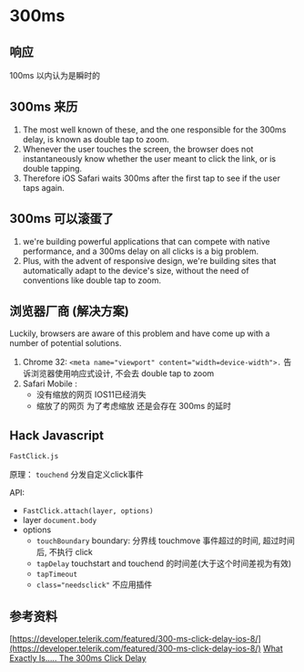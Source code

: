 # 300ms

## 响应

100ms 以内认为是瞬时的

## 300ms 来历

1. The most well known of these, and the one responsible for the 300ms delay, is known as double tap to zoom.
2. Whenever the user touches the screen, the browser does not instantaneously know whether the user meant to click the link, or is double tapping. 
3. Therefore iOS Safari waits 300ms after the first tap to see if the user taps again.

## 300ms 可以滚蛋了

1. we're building powerful applications that can compete with native performance, and a 300ms delay on all clicks is a big problem.
2. Plus, with the advent of responsive design, we're building sites that automatically adapt to the device's size, without the need of conventions like double tap to zoom.

## 浏览器厂商 (解决方案)

Luckily, browsers are aware of this problem and have come up with a number of potential solutions.

1. Chrome 32: `<meta name="viewport" content="width=device-width">.` 告诉浏览器使用响应式设计, 不会去 double tap to zoom
2. Safari Mobile :
    + 没有缩放的网页 IOS11已经消失
    + 缩放了的网页 为了考虑缩放 还是会存在 300ms 的延时

## Hack Javascript

`FastClick.js`

原理： `touchend` 分发自定义click事件

API:

+ `FastClick.attach(layer, options)`
+ layer `document.body`
+ options
    + `touchBoundary` boundary: 分界线 touchmove 事件超过的时间, 超过时间后, 不执行 click 
    + `tapDelay` touchstart and touchend 的时间差(大于这个时间差视为有效)
    + `tapTimeout`
    + `class="needsclick"` 不应用插件

## 参考资料

[https://developer.telerik.com/featured/300-ms-click-delay-ios-8/](https://developer.telerik.com/featured/300-ms-click-delay-ios-8/)
[What Exactly Is..... The 300ms Click Delay](https://www.telerik.com/blogs/what-exactly-is.....-the-300ms-click-delay)